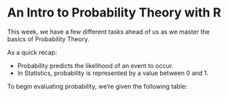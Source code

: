 # An Intro to Probability Theory with R

This week, we have a few different tasks ahead of us as we master the basics of Probability Theory.

As a quick recap:
- Probability predicts the likelihood of an event to occur.
- In Statistics, probability is represented by a value between 0 and 1.

To begin evaluating probability, we’re given the following table:
